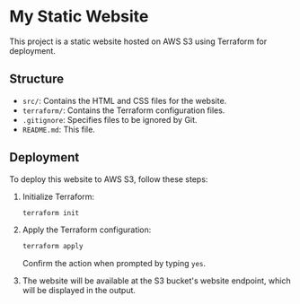 # My Static Website

This project is a static website hosted on AWS S3 using Terraform for deployment.

## Structure

- `src/`: Contains the HTML and CSS files for the website.
- `terraform/`: Contains the Terraform configuration files.
- `.gitignore`: Specifies files to be ignored by Git.
- `README.md`: This file.

## Deployment

To deploy this website to AWS S3, follow these steps:

1. Initialize Terraform:
    ```sh
    terraform init
    ```

2. Apply the Terraform configuration:
    ```sh
    terraform apply
    ```
   Confirm the action when prompted by typing `yes`.

3. The website will be available at the S3 bucket's website endpoint, which will be displayed in the output.
